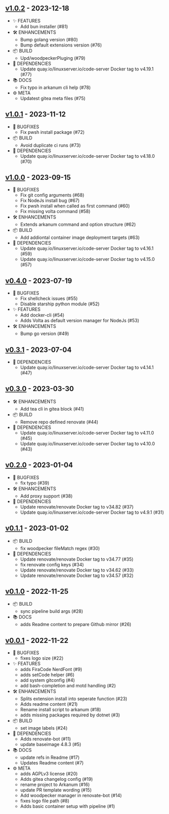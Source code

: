 ## [v1.0.2](https://gitea.ocram85.com/CodeServer/arkanum/releases/tag/v1.0.2) - 2023-12-18

* ✨ FEATURES
  * Add bun installer (#81)
* 🛠️ ENHANCEMENTS
  * Bump golang version (#80)
  * Bump default extensions version (#76)
* 📦 BUILD
  * Upd/woodpeckerPluging (#79)
* 🤖 DEPENDENCIES
  * Update quay.io/linuxserver.io/code-server Docker tag to v4.19.1 (#77)
* 📚 DOCS
  * Fix typo in arkanum cli help (#78)
* ⚙️ META
  * Updatest gitea meta files (#75)

## [v1.0.1](https://gitea.ocram85.com/CodeServer/arkanum/releases/tag/v1.0.1) - 2023-11-12

* 🐛 BUGFIXES
  * Fix pwsh install package (#72)
* 📦 BUILD
  * Avoid duplicate ci runs (#73)
* 🤖 DEPENDENCIES
  * Update quay.io/linuxserver.io/code-server Docker tag to v4.18.0 (#70)

## [v1.0.0](https://gitea.ocram85.com/CodeServer/arkanum/releases/tag/v1.0.0) - 2023-09-15

* 🐛 BUGFIXES
  * Fix git config arguments (#68)
  * Fix NodeJs install bug (#67)
  * Fix pwsh install when called as first command (#60)
  * Fix missing volta command (#58)
* 🛠️ ENHANCEMENTS
  * Extends arkanum command and option structure (#62)
* 📦 BUILD
  * Add addiontal container image deployment targets (#63)
* 🤖 DEPENDENCIES
  * Update quay.io/linuxserver.io/code-server Docker tag to v4.16.1 (#59)
  * Update quay.io/linuxserver.io/code-server Docker tag to v4.15.0 (#57)

## [v0.4.0](https://gitea.ocram85.com/CodeServer/arkanum/releases/tag/v0.4.0) - 2023-07-19

* 🐛 BUGFIXES
  * Fix shellcheck issues (#55)
  * Disable starship python module (#52)
* ✨ FEATURES
  * Add docker-cli (#54)
  * Adds Volta as default version manager for NodeJs (#53)
* 🛠️ ENHANCEMENTS
  * Bump go version (#49)

## [v0.3.1](https://gitea.ocram85.com/CodeServer/arkanum/releases/tag/v0.3.1) - 2023-07-04

* 🤖 DEPENDENCIES
  * Update quay.io/linuxserver.io/code-server Docker tag to v4.14.1 (#47)

## [v0.3.0](https://gitea.ocram85.com/CodeServer/arkanum/releases/tag/v0.3.0) - 2023-03-30

* 🛠️ ENHANCEMENTS
  * Add tea cli in gitea block (#41)
* 📦 BUILD
  * Remove repo defined renovate (#44)
* 🤖 DEPENDENCIES
  * Update quay.io/linuxserver.io/code-server Docker tag to v4.11.0 (#45)
  * Update quay.io/linuxserver.io/code-server Docker tag to v4.10.0 (#43)

## [v0.2.0](https://gitea.ocram85.com/CodeServer/arkanum/releases/tag/v0.2.0) - 2023-01-04

* 🐛 BUGFIXES
  * fix typo (#39)
* 🛠️ ENHANCEMENTS
  * Add proxy support (#38)
* 🤖 DEPENDENCIES
  * Update renovate/renovate Docker tag to v34.82 (#37)
  * Update quay.io/linuxserver.io/code-server Docker tag to v4.9.1 (#31)

## [v0.1.1](https://gitea.ocram85.com/CodeServer/arkanum/releases/tag/v0.1.1) - 2023-01-02

* 📦 BUILD
  * fix woodpecker fileMatch regex (#30)
* 🤖 DEPENDENCIES
  * Update renovate/renovate Docker tag to v34.77 (#35)
  * fix renovate config keys (#34)
  * Update renovate/renovate Docker tag to v34.62 (#33)
  * Update renovate/renovate Docker tag to v34.57 (#32)

## [v0.1.0](https://gitea.ocram85.com/CodeServer/arkanum/releases/tag/v0.1.0) - 2022-11-25

* 📦 BUILD
  * sync pipeline build args (#28)
* 📚 DOCS
  * adds Readme content to prepare Github mirror (#26)


## [v0.0.1](https://gitea.ocram85.com/CodeServer/arkanum/releases/tag/v0.0.1) - 2022-11-22

* 🐛 BUGFIXES
  * fixes logo size (#22)
* ✨ FEATURES
  * adds FiraCode NerdFont (#9)
  * adds setCode helper (#6)
  * add system gitconfig (#4)
  * add bash-completion and motd handling (#2)
* 🛠️ ENHANCEMENTS
  * Splits extension install into seperate function (#23)
  * Adds readme content (#21)
  * Rename install script to arkanum (#18)
  * adds missing packages required by dotnet (#3)
* 📦 BUILD
  * set image labels (#24)
* 🤖 DEPENDENCIES
  * Adds renovate-bot (#11)
  * update baseimage 4.8.3 (#5)
* 📚 DOCS
  * update refs in Readme (#17)
  * Updates Readme content (#7)
* ⚙️ META
  * adds AGPLv3 license (#20)
  * Adds gitea changelog config (#19)
  * rename project to Arkanum (#16)
  * update PR template wording (#15)
  * Add woodpecker manager in renovate-bot (#14)
  * fixes logo file path (#8)
  * Adds basic container setup with pipeline (#1)
